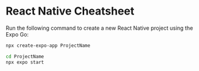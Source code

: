 # React Native Cheatsheet
 
Run the following command to create a new React Native project using the Expo Go: 
```bash
npx create-expo-app ProjectName

cd ProjectName
npx expo start
```

